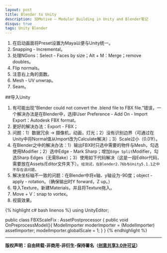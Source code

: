 ```yaml
---
layout: post
title: Blender to Unity
description: 3DMotive – Modular Building in Unity and Blender笔记
disqus: true
tags: Unity Blender
---
```


1. 在启动画面将Preset设置为Maya以便与Unity统一。
2. Snapping - Incremental。
3. 处理NGons：Select - Faces by size；Alt + M：Merge；remove doubles。
4. Flip normals。
5. 注意右上角的面数。
6. Mesh - UV unwrap。
7. Seam。

##导入Unity

1. 有可能出现“Blender could not convert the .blend file to FBX file.”错误，一个解决办法是在Blender中，选择User Preference - Add On - Import Export：Autodesk FBX format。
2. 更好的解决办法：Export - FBX；
3. 问题：1）数据冗余 -> 摄像机，动画，灯光；2）没有识别边界（可通过在Unity中将Normal值从Import改为Calculate解决）；3）Scale过小（0.01f）。
4. 在Blender之中的解决办法：1）输出FBX时只选中需要的物件与Mesh，勾选使用Modifier；2）选中Edge - Mark Sharp；增加`Edge Split`Modifier，勾选Sharp Edges（无需Bake）；3）使用如下代码解决（这是一段Editor代码，需要放在Assets/Editor文件夹下）。`经测试，在Blender2.76b与Unity5.1.1之中不存在该问题。`
5. 解决坐标轴不一致的问题：在Blender中将x轴、y轴设为-90度；object - apply - rotation。（确保输出时Y forward，Z up。）
6. 导入Texture，新建Materials，并且将Texture拖入。
7. Move + V：snap to vortex。
8. 视窗效果。

{% highlight c# bash linenos %}
using UnityEditor;

public class FBXScaleFix : AssetPostprocessor
{
	public void OnPreprocessModel(){
		ModelImporter moderImporter = (ModelImporter) assetImporter;
		modelImporter.globalScale = 1;
	}
}
{% endhighlight %}




---
**版权声明：自由转载-非商用-非衍生-保持署名（[创意共享3.0许可证](https://creativecommons.org/licenses/by-nc-nd/3.0/deed.zh)）**